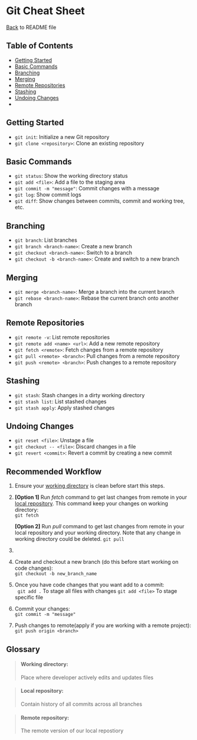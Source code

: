 # Git Cheat Sheet
[Back](README.md) to README file
## Table of Contents
- [Getting Started](#getting-started)
- [Basic Commands](#basic-commands)
- [Branching](#branching)
- [Merging](#merging)
- [Remote Repositories](#remote-repositories)
- [Stashing](#stashing)
- [Undoing Changes](#undoing-changes)
-

## Getting Started
- `git init`: Initialize a new Git repository
- `git clone <repository>`: Clone an existing repository

## Basic Commands
- `git status`: Show the working directory status
- `git add <file>`: Add a file to the staging area
- `git commit -m "message"`: Commit changes with a message
- `git log`: Show commit logs
- `git diff`: Show changes between commits, commit and working tree, etc.

## Branching
- `git branch`: List branches
- `git branch <branch-name>`: Create a new branch
- `git checkout <branch-name>`: Switch to a branch
- `git checkout -b <branch-name>`: Create and switch to a new branch

## Merging
- `git merge <branch-name>`: Merge a branch into the current branch
- `git rebase <branch-name>`: Rebase the current branch onto another branch

## Remote Repositories
- `git remote -v`: List remote repositories
- `git remote add <name> <url>`: Add a new remote repository
- `git fetch <remote>`: Fetch changes from a remote repository
- `git pull <remote> <branch>`: Pull changes from a remote repository
- `git push <remote> <branch>`: Push changes to a remote repository

## Stashing
- `git stash`: Stash changes in a dirty working directory
- `git stash list`: List stashed changes
- `git stash apply`: Apply stashed changes

## Undoing Changes
- `git reset <file>`: Unstage a file
- `git checkout -- <file>`: Discard changes in a file
- `git revert <commit>`: Revert a commit by creating a new commit

## Recommended Workflow

1. Ensure your [working directory](#working-directory) is clean before start this steps.

2. **[Option 1]** Run *fetch* command to get last changes from remote in your [local repository](#local-repository). This command keep your changes on working directory:  
`git fetch`  

    **[Option 2]** Run *pull* command to get last changes from remote in your local repository and your working directory. Note that any change in working directory could be deleted.
    `git pull`

3.

1. Create and checkout a new branch (do this before start working on code changes):  
` git checkout -b new_branch_name `

2. Once you have code changes that you want add to a commit:  
` git add .`  To stage all files with changes
` git add <file> `  To stage specific file

3. Commit your changes:  
`git commit -m "message"`

4. Push changes to remote(apply if you are working with a remote project):  
`git push origin <branch>`

## Glossary

>#### Working directory: 
>Place where developer actively edits and updates files

>#### Local repository:
>Contain history of all commits across all branches

>#### Remote repository:
>The remote version of our local repostiory
